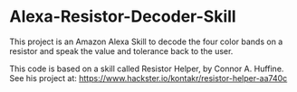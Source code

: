 # Alexa-Resistor-Decoder-Skill

This project is an Amazon Alexa Skill to decode the four color bands on a resistor and speak the value and tolerance back to the user.

This code is based on a skill called Resistor Helper, by Connor A. Huffine. See his project at: https://www.hackster.io/kontakr/resistor-helper-aa740c

